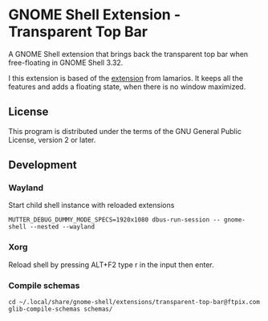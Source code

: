 # GNOME Shell Extension - Transparent Top Bar

A GNOME Shell extension that brings back the transparent top bar when free-floating in GNOME Shell 3.32.

I this extension is based of the [extension](https://github.com/lamarios/gnome-shell-extension-transparent-top-bar) from lamarios. It keeps all the features and adds a floating state, when there is no window maximized.

## License

This program is distributed under the terms of the GNU General Public License, version 2 or later.

## Development

### Wayland

Start child shell instance with reloaded extensions
```
MUTTER_DEBUG_DUMMY_MODE_SPECS=1920x1080 dbus-run-session -- gnome-shell --nested --wayland
```

### Xorg

Reload shell by pressing ALT+F2 type r in the input then enter.

### Compile schemas
```
cd ~/.local/share/gnome-shell/extensions/transparent-top-bar@ftpix.com
glib-compile-schemas schemas/
```

